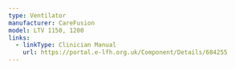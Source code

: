 ```yaml
---
type: Ventilator
manufacturer: CareFusion
model: LTV 1150, 1200
links:
  - linkType: Clinician Manual
    url: https://portal.e-lfh.org.uk/Component/Details/684255
---
```

